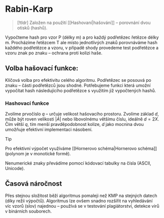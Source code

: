 # Rabin-Karp
> [!tldr] Založen na použití [[Hashovaní|hašování]] – porovnání dvou otisků (hashů).

Vypočteme hash pro vzor P (délky m) a pro každý podřetězec řetězce délky m. Procházíme řetězcem T ale místo jednotlivých znaků porovnáváme hash každého podřetězce a vzoru, v případě shody provedeme test podřetězce a vzoru znak po znaku – ochrana proti kolizi haše.

## Volba hašovací funkce:
Klíčová volba pro efektivitu celého algoritmu. Podřetězec se posouvá po znaku – části podřetězců jsou shodné. Potřebujeme funkci která umožní vypočítat hash následujícího podřetězce s využitím již vypočtených hashů.

### Hashovací funkce
Zvolíme prvočíslo $q$ – určuje velikost hašovacího prostoru. Zvolíme základ $d$, může být roven velikosti $|A|$ nebo libovolnému většímu číslu, ideálně $d = 2X$. Čím větší $q$, tím menší pravděpodobnost kolize, $d$ jako mocnina dvou umožňuje efektivní implementaci násobení.

> [!tip]
Pro efektivní výpočet využíváme [[Hornerovo schéma|Hornerovo schéma]] (polynom je v monotické formě).

Nenumerické znaky převádíme pomocí kódovací tabulky na čísla (ASCII, Unicode).

## Časová náročnost
Přes stejnou složitost běží algoritmus pomaleji než KMP na stejných datech (díky režii výpočtů). Algoritmus lze ovšem snadno rozšířit na vyhledávání víc vzorů (slov) najednou – používá se v testování plagiátorství, detekce virů v binárních souborech.